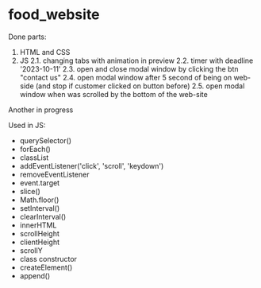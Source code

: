# food_website

Done parts:
1. HTML and CSS
2. JS
 2.1. changing tabs with animation in preview
 2.2. timer with deadline '2023-10-11'
 2.3. open and close modal window by clicking the btn "contact us"
 2.4. open modal window after 5 second of being on web-side (and stop if customer clicked on button before)
 2.5. open modal window when was scrolled by the bottom of the web-site


Another in progress


Used in JS:
- querySelector()
- forEach()
- classList
- addEventListener('click', 'scroll', 'keydown')
- removeEventListener
- event.target
- slice()
- Math.floor()
- setInterval()
- clearInterval()
- innerHTML
- scrollHeight
- clientHeight
- scrollY
- class constructor
- createElement()
- append()
